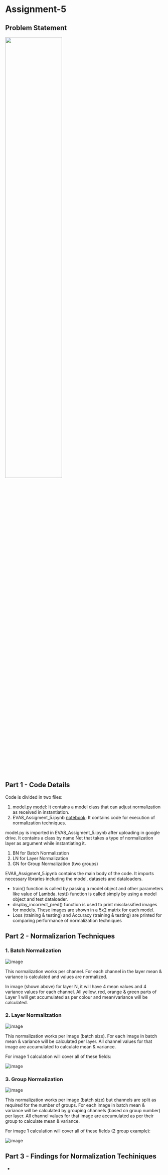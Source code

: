 # Assignment-5

## Problem Statement

<img src="https://user-images.githubusercontent.com/120099863/214882850-b39d3b33-d282-4a11-8f07-33def24a9fcd.png" width=60% height=60%>

## Part 1 - Code Details

Code is divided in two files:
1. model.py [model](model.py): It contains a model class that can adjust normalization as received in instantiation.
2. EVA8_Assigment_5.ipynb [notebook](EVA8_Assigment_5.ipynb): It contains code for execution of normalization techniques.

model.py is imported in EVA8_Assigment_5.ipynb after uploading in google drive. It contains a class by name Net that takes a type of normalization layer as argument while instantiating it.

1. BN for Batch Normalization
2. LN for Layer Normalization 
3. GN for Group Normalization (two groups)

EVA8_Assigment_5.ipynb contains the main body of the code. It imports necessary libraries including the model, datasets and dataloaders.

* train() function is called by passing a model object and other parameters like value of Lambda. test() function is called simply by using a model object and test dataloader.
* display_incorrect_pred() function is used to print misclassified images for models. These images are shown in a 5x2 matrix for each model.
* Loss (training & testing) and Accuracy (training & testing) are printed for comparing performance of normalization techniques

## Part 2 - Normalizarion Techniques

### 1. Batch Normalization

![image](https://user-images.githubusercontent.com/120099863/214893917-a54d8629-f420-4206-9606-f3326121beca.png)

This normalization works per channel. For each channel in the layer mean & variance is calculated and values are normalized.

In image (shown above) for layer N, it will have 4 mean values and 4 variance values for each channel. All yellow, red, orange & green parts of Layer 1 will get accumulated as per colour and mean/variance will be calculated.

### 2. Layer Normalization

![image](https://user-images.githubusercontent.com/120099863/214896159-9421d9f5-2d65-4fd5-afef-ea0135f619dd.png)

This normalization works per image (batch size). For each image in batch mean & variance will be calculated per layer. All channel values for that image are accumulated to calculate mean & variance.

For image 1 calculation will cover all of these fields:

![image](https://user-images.githubusercontent.com/120099863/214896794-38ccc8be-89cf-4531-9fbc-ab4c179eaf58.png)

### 3. Group Normalization

![image](https://user-images.githubusercontent.com/120099863/214897217-78a3fb1f-2fd5-4f2e-9e6c-901762e09a54.png)

This normalization works per image (batch size) but channels are split as required for the number of groups. For each image in batch mean & variance will be calculated by grouping channels (based on group number) per layer. All channel values for that image are accumulated as per their group to calculate mean & variance.

For image 1 calculation will cover all of these fields (2 group example):

![image](https://user-images.githubusercontent.com/120099863/214898927-fa1e8711-3e1d-41ab-a5ca-593897c1559f.png)

## Part 3 - Findings for Normalization Techiniques

* 






